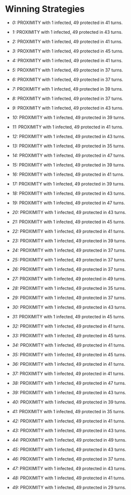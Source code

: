 # Winning Strategies

* _0:_ PROXIMITY with 1 infected, 49 protected in 41 turns.


* _1:_ PROXIMITY with 1 infected, 49 protected in 43 turns.


* _2:_ PROXIMITY with 1 infected, 49 protected in 41 turns.


* _3:_ PROXIMITY with 1 infected, 49 protected in 45 turns.


* _4:_ PROXIMITY with 1 infected, 49 protected in 41 turns.


* _5:_ PROXIMITY with 1 infected, 49 protected in 37 turns.


* _6:_ PROXIMITY with 1 infected, 49 protected in 37 turns.


* _7:_ PROXIMITY with 1 infected, 49 protected in 39 turns.


* _8:_ PROXIMITY with 1 infected, 49 protected in 37 turns.


* _9:_ PROXIMITY with 1 infected, 49 protected in 43 turns.


* _10:_ PROXIMITY with 1 infected, 49 protected in 39 turns.


* _11:_ PROXIMITY with 1 infected, 49 protected in 41 turns.


* _12:_ PROXIMITY with 1 infected, 49 protected in 43 turns.


* _13:_ PROXIMITY with 1 infected, 49 protected in 35 turns.


* _14:_ PROXIMITY with 1 infected, 49 protected in 47 turns.


* _15:_ PROXIMITY with 1 infected, 49 protected in 39 turns.


* _16:_ PROXIMITY with 1 infected, 49 protected in 41 turns.


* _17:_ PROXIMITY with 1 infected, 49 protected in 39 turns.


* _18:_ PROXIMITY with 1 infected, 49 protected in 43 turns.


* _19:_ PROXIMITY with 1 infected, 49 protected in 47 turns.


* _20:_ PROXIMITY with 1 infected, 49 protected in 43 turns.


* _21:_ PROXIMITY with 1 infected, 49 protected in 45 turns.


* _22:_ PROXIMITY with 1 infected, 49 protected in 41 turns.


* _23:_ PROXIMITY with 1 infected, 49 protected in 39 turns.


* _24:_ PROXIMITY with 1 infected, 49 protected in 37 turns.


* _25:_ PROXIMITY with 1 infected, 49 protected in 37 turns.


* _26:_ PROXIMITY with 1 infected, 49 protected in 37 turns.


* _27:_ PROXIMITY with 1 infected, 49 protected in 49 turns.


* _28:_ PROXIMITY with 1 infected, 49 protected in 35 turns.


* _29:_ PROXIMITY with 1 infected, 49 protected in 37 turns.


* _30:_ PROXIMITY with 1 infected, 49 protected in 43 turns.


* _31:_ PROXIMITY with 1 infected, 49 protected in 45 turns.


* _32:_ PROXIMITY with 1 infected, 49 protected in 41 turns.


* _33:_ PROXIMITY with 1 infected, 49 protected in 45 turns.


* _34:_ PROXIMITY with 1 infected, 49 protected in 41 turns.


* _35:_ PROXIMITY with 1 infected, 49 protected in 45 turns.


* _36:_ PROXIMITY with 1 infected, 49 protected in 41 turns.


* _37:_ PROXIMITY with 1 infected, 49 protected in 41 turns.


* _38:_ PROXIMITY with 1 infected, 49 protected in 47 turns.


* _39:_ PROXIMITY with 1 infected, 49 protected in 43 turns.


* _40:_ PROXIMITY with 1 infected, 49 protected in 39 turns.


* _41:_ PROXIMITY with 1 infected, 49 protected in 35 turns.


* _42:_ PROXIMITY with 1 infected, 49 protected in 41 turns.


* _43:_ PROXIMITY with 1 infected, 49 protected in 43 turns.


* _44:_ PROXIMITY with 1 infected, 49 protected in 49 turns.


* _45:_ PROXIMITY with 1 infected, 49 protected in 43 turns.


* _46:_ PROXIMITY with 1 infected, 49 protected in 37 turns.


* _47:_ PROXIMITY with 1 infected, 49 protected in 43 turns.


* _48:_ PROXIMITY with 1 infected, 49 protected in 41 turns.


* _49:_ PROXIMITY with 1 infected, 49 protected in 29 turns.


